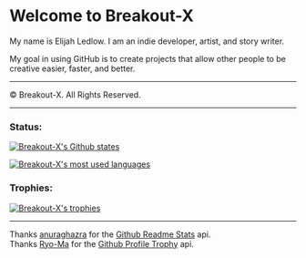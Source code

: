 # Welcome to Breakout-X
My name is Elijah Ledlow. I am an indie developer, artist, and story writer.

My goal in using GitHub is to create projects that allow other people to be creative easier, faster, and better.

--------

© Breakout-X. All Rights Reserved.

--------

### Status:

[![Breakout-X's Github states](https://github-readme-stats.vercel.app/api?username=Breakout-X&show_icons=true&theme=tokyonight&hide=["issues"])](https://github.com/Breakout-X/Breakout-X/)

[![Breakout-X's most used languages](https://github-readme-stats.vercel.app/api/top-langs?username=Breakout-X&show_icons=true&theme=tokyonight&layout=compact)](https://github.com/Breakout-X/Breakout-X/)

### Trophies:

[![Breakout-X's trophies](https://github-profile-trophy.vercel.app/?username=Breakout-X&theme=onedark)](https://github.com/Breakout-X/Breakout-X/)<br>

--------
Thanks [anuraghazra](https://github.com/anuraghazra/) for the [Github Readme Stats](https://github.com/anuraghazra/github-readme-stats) api.<br>
Thanks [Ryo-Ma](https://github.com/ryo-ma/) for the [Github Profile Trophy](https://github.com/ryo-ma/github-profile-trophy) api.
